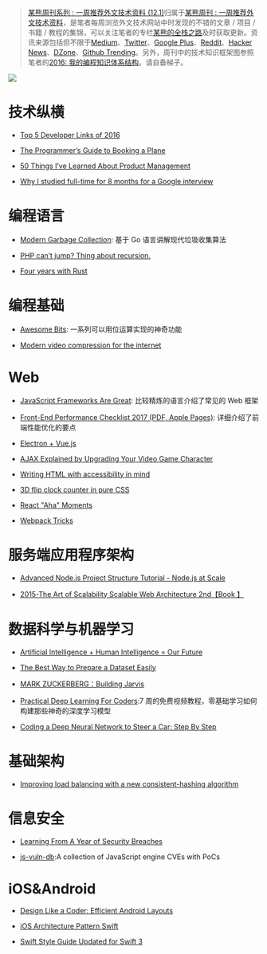 ﻿> [某熊周刊系列 : 一周推荐外文技术资料 (12.1)](https://zhuanlan.zhihu.com/p/24516669?refer=wxyyxc1992)归属于[某熊周刊 : 一周推荐外文技术资料](https://github.com/wxyyxc1992/Coder-Knowledge-Graph/tree/master/Weekly)，是笔者每周浏览外文技术网站中时发现的不错的文章 / 项目 / 书籍 / 教程的集锦，可以关注笔者的专栏[某熊的全栈之路](https://zhuanlan.zhihu.com/wxyyxc1992)及时获取更新。资讯来源包括但不限于[Medium](https://medium.com/)、[Twitter](https://twitter.com/)、[Google Plus](https://plus.google.com/)、[Reddit](https://www.reddit.com/)、[Hacker News](https://news.ycombinator.com/)、[DZone](https://dzone.com/)、[Github Trending](https://github.com/trending)。另外，周刊中的技术知识框架图参照笔者的[2016: 我的编程知识体系结构](https://zhuanlan.zhihu.com/p/24476917?refer=wxyyxc1992)。请自备梯子。

![](https://coding.net/u/hoteam/p/Cache/git/raw/master/2016/12/3/1-rkMf9fzCr1uj-IFlUM709Q.jpeg)

# 技术纵横

* [Top 5 Developer Links of 2016](https://blog.devmastery.com/top-5-links-of-2016-for-developers-280b12575f47#.bqy6cmw1p)

* [The Programmer’s Guide to Booking a Plane](https://hackernoon.com/the-programmers-guide-to-booking-a-plane-11e37d610045#.ii8va4wdq)

* [50 Things I’ve Learned About Product Management](https://hackernoon.com/50-things-ive-learned-about-product-management-300cc67ca6ee#.5m6xadkqp)

* [Why I studied full-time for 8 months for a Google interview](https://medium.freecodecamp.com/why-i-studied-full-time-for-8-months-for-a-google-interview-cc662ce9bb13#.doksk6783)

# 编程语言

* [Modern Garbage Collection](https://medium.com/@octskyward/modern-garbage-collection-911ef4f8bd8e#.e8fq0wq0r): 基于 Go 语言讲解现代垃圾收集算法

* [PHP can’t jump? Thing about recursion.](http://brylkowski.com/php-cant-jump-thing-about-recursion/)

* [Four years with Rust](http://words.steveklabnik.com/four-years-with-rust)

# 编程基础

* [Awesome Bits](https://github.com/keonkim/awesome-bits): 一系列可以用位运算实现的神奇功能

* [Modern video compression for the internet](https://github.com/xiph/daala)

# Web

* [JavaScript Frameworks Are Great](https://medium.com/@mattburgess/javascript-frameworks-are-great-2df4a3f0b24d#.r0929pjws): 比较精炼的语言介绍了常见的 Web 框架

* [Front-End Performance Checklist 2017 (PDF, Apple Pages)](https://www.smashingmagazine.com/2016/12/front-end-performance-checklist-2017-pdf-pages/): 详细介绍了前端性能优化的要点

* [Electron + Vue.js](https://medium.com/@kswanie21/electron-vue-js-f6c40abeb625#.xfhnxxny1)

* [AJAX Explained by Upgrading Your Video Game Character](https://medium.freecodecamp.com/ajax-explained-by-upgrading-your-video-game-character-17d26305163c#.v8aaupyi3)

* [Writing HTML with accessibility in mind](https://medium.com/@matuzo/writing-html-with-accessibility-in-mind-a62026493412#.z87sefzdw)

* [3D flip clock counter in pure CSS](http://codepen.io/unframework/pen/LbaLvG/)

* [React "Aha" Moments](https://tylermcginnis.com/react-aha-moments/)

* [Webpack Tricks](https://github.com/rstacruz/webpack-tricks)

# 服务端应用程序架构

* [Advanced Node.js Project Structure Tutorial - Node.js at Scale](https://blog.risingstack.com/node-js-project-structure-tutorial-node-js-at-scale/)

* [2015-The Art of Scalability Scalable Web Architecture 2nd【Book 】](https://drive.wps.cn/view/l/b20c3798dd50419a92ec08769e56e06a)

# 数据科学与机器学习

* [Artificial Intelligence + Human Intelligence = Our Future](https://hackernoon.com/artificial-intelligence-human-intelligence-our-future-e1d8cbda8543#.ivhji0lo4)

* [The Best Way to Prepare a Dataset Easily](https://www.youtube.com/watch?v=0xVqLJe9_CY)

* [MARK ZUCKERBERG：Building Jarvis](https://www.facebook.com/notes/mark-zuckerberg/building-jarvis/10154361492931634)

* [Practical Deep Learning For Coders](http://course.fast.ai/):7 周的免费视频教程，零基础学习如何构建那些神奇的深度学习模型

* [Coding a Deep Neural Network to Steer a Car: Step By Step](https://medium.com/udacity/coding-a-deep-neural-network-to-steer-a-car-step-by-step-c075a12108e2#.awmvbdckj)

# 基础架构

* [Improving load balancing with a new consistent-hashing algorithm](https://medium.com/vimeo-engineering-blog/improving-load-balancing-with-a-new-consistent-hashing-algorithm-9f1bd75709ed#.va6mpmth6)

# 信息安全

* [Learning From A Year of Security Breaches](https://medium.com/starting-up-security/learning-from-a-year-of-security-breaches-ed036ea05d9b#.q15lihq8s)

* [js-vuln-db](https://github.com/tunz/js-vuln-db):A collection of JavaScript engine CVEs with PoCs

# iOS&Android

* [Design Like a Coder: Efficient Android Layouts](https://realm.io/news/gotocph-daniel-lew-efficient-android-layouts/)

* [iOS Architecture Pattern Swift](https://medium.com/@alejandrouribesnchez/ios-architecture-pattern-swift-52508d5411b#.cnmhvp4gw)

* [Swift Style Guide Updated for Swift 3](https://www.raywenderlich.com/148830/swift-style-guide-updated-for-swift-3)

